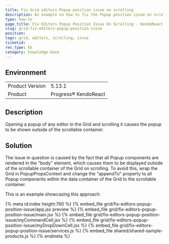 ```yaml
---
title: Fix Grid editors Popup position issue on scrolling
description: An example on how to fix the Popup position issue on scrolling in Grid editors
type: how-to
page_title: Fix Editors Popup Position Issue On Scrolling - KendoReact Grid
slug: grid-fix-editors-popup-position-issue
position:
tags: grid, editors, scrolling, issue
ticketid: 
res_type: kb
category: knowledge-base
---
```

 
## Environment
<table>
	<tbody>
		<tr>
			<td>Product Version</td>
			<td>5.13.1</td>
		</tr>
		<tr>
			<td>Product</td>
			<td>Progress® KendoReact</td>
		</tr>
	</tbody>
</table>

## Description
Opening a popup of any editor in the Grid and scrolling it causes the popup to be shown outside of the scrollable container.

## Solution
The issue in question is caused by the fact that all Popup components are rendered in the "body" element, which causes them to be displayed outside of the scrollable container of the Grid on scrolling. To avoid this, wrap the Grid in PopupPropsContext and change the "appendTo" property to all Popup components within the data container of the Grid to the scrollable container.

This is an example showcasing this approach:

{% meta id:index height:760 %} 
{% embed_file grid/fix-editors-popup-position-issue/app.jsx preview %}
{% embed_file grid/fix-editors-popup-position-issue/main.jsx %}
{% embed_file grid/fix-editors-popup-position-issue/myCommandCell.jsx %}
{% embed_file grid/fix-editors-popup-position-issue/myDropDownCell.jsx %}
{% embed_file grid/fix-editors-popup-position-issue/services.js %}
{% embed_file shared/shared-sample-products.js %} 
{% endmeta %}